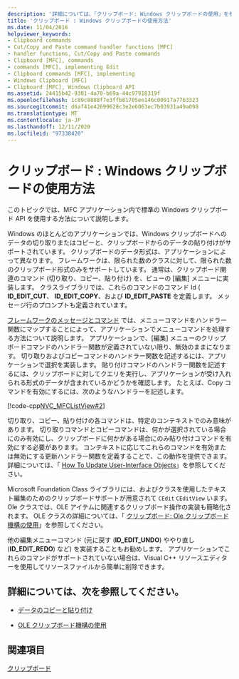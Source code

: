 ```yaml
---
description: '詳細については、「クリップボード: Windows クリップボードの使用」を参照してください。'
title: 'クリップボード : Windows クリップボードの使用方法'
ms.date: 11/04/2016
helpviewer_keywords:
- Clipboard commands
- Cut/Copy and Paste command handler functions [MFC]
- handler functions, Cut/Copy and Paste commands
- Clipboard [MFC], commands
- commands [MFC], implementing Edit
- Clipboard commands [MFC], implementing
- Windows Clipboard [MFC]
- Clipboard [MFC], Windows Clipboard API
ms.assetid: 24415b42-9301-4a70-b69a-44c97918319f
ms.openlocfilehash: 1c89c8888f7e3ffb81705ee146c00917a7763323
ms.sourcegitcommit: d6af41e42699628c3e2e6063ec7b03931a49a098
ms.translationtype: MT
ms.contentlocale: ja-JP
ms.lasthandoff: 12/11/2020
ms.locfileid: "97338420"
---
```

# <a name="clipboard-using-the-windows-clipboard"></a>クリップボード : Windows クリップボードの使用方法

このトピックでは、MFC アプリケーション内で標準の Windows クリップボード API を使用する方法について説明します。

Windows のほとんどのアプリケーションでは、Windows クリップボードへのデータの切り取りまたはコピーと、クリップボードからのデータの貼り付けがサポートされています。 クリップボードのデータ形式は、アプリケーションによって異なります。 フレームワークは、限られた数のクラスに対して、限られた数のクリップボード形式のみをサポートしています。 通常は、クリップボード関連のコマンド (切り取り、コピー、貼り付け) を、ビューの [編集] メニューに実装します。 クラスライブラリでは、これらのコマンドのコマンド Id ( **ID_EDIT_CUT**、 **ID_EDIT_COPY**、および **ID_EDIT_PASTE** を定義します。 メッセージ行のプロンプトも定義されています。

[フレームワークのメッセージとコマンド](messages-and-commands-in-the-framework.md) では、メニューコマンドをハンドラー関数にマップすることによって、アプリケーションでメニューコマンドを処理する方法について説明します。 アプリケーションで、[編集] メニューのクリップボードコマンドのハンドラー関数が定義されていない限り、無効のままになります。 切り取りおよびコピーコマンドのハンドラー関数を記述するには、アプリケーションで選択を実装します。 貼り付けコマンドのハンドラー関数を記述するには、クリップボードに対してクエリを実行し、アプリケーションが受け入れられる形式のデータが含まれているかどうかを確認します。 たとえば、Copy コマンドを有効にするには、次のようなハンドラーを記述します。

[!code-cpp[NVC_MFCListView#2](../atl/reference/codesnippet/cpp/clipboard-using-the-windows-clipboard_1.cpp)]

切り取り、コピー、貼り付けの各コマンドは、特定のコンテキストでのみ意味があります。 切り取りコマンドとコピーコマンドは、何かが選択されている場合にのみ有効にし、クリップボードに何かがある場合にのみ貼り付けコマンドを有効にする必要があります。 コンテキストに応じてこれらのコマンドを有効または無効にする更新ハンドラー関数を定義することで、この動作を提供できます。 詳細については、「 [How To Update User-Interface Objects](how-to-update-user-interface-objects.md)」を参照してください。

Microsoft Foundation Class ライブラリには、およびクラスを使用したテキスト編集のためのクリップボードサポートが用意されて `CEdit` `CEditView` います。 Ole クラスでは、OLE アイテムに関連するクリップボード操作の実装も簡略化されます。 OLE クラスの詳細については、「 [クリップボード: Ole クリップボード機構の使用](clipboard-using-the-ole-clipboard-mechanism.md)」を参照してください。

他の編集メニューコマンド (元に戻す (**ID_EDIT_UNDO**) ややり直し (**ID_EDIT_REDO**) など) を実装することもお勧めします。 アプリケーションでこれらのコマンドがサポートされていない場合は、Visual C++ リソースエディターを使用してリソースファイルから簡単に削除できます。

## <a name="what-do-you-want-to-know-more-about"></a>詳細については、次を参照してください。

- [データのコピーと貼り付け](clipboard-copying-and-pasting-data.md)

- [OLE クリップボード機構の使用](clipboard-using-the-ole-clipboard-mechanism.md)

## <a name="see-also"></a>関連項目

[クリップボード](clipboard.md)
